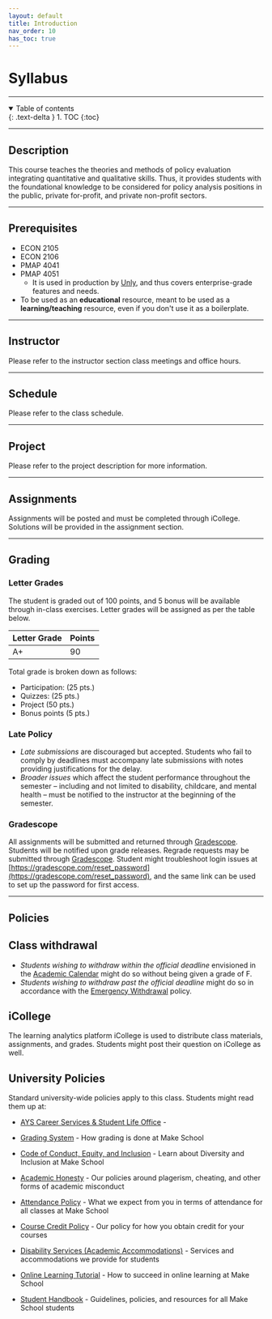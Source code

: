 ```yaml
---
layout: default
title: Introduction
nav_order: 10
has_toc: true
---
```


# Syllabus

---


<details open markdown="block">
  <summary>
    Table of contents
  </summary>
  {: .text-delta }
1. TOC
{:toc}
</details>

---

## Description

<div class="code-example" markdown="1">

This course teaches the theories and methods of policy evaluation integrating quantitative and qualitative skills. Thus, it provides students with the foundational knowledge to be considered for policy analysis positions in the public, private for-profit, and private non-profit sectors.

</div>

---

## Prerequisites

<div class="code-example" markdown="1">

- ECON 2105
- ECON 2106
- PMAP 4041
- PMAP 4051
    - It is used in production by [Unly](http://unly.org/), and thus covers enterprise-grade features and needs.
- To be used as an **educational** resource, meant to be used as a **learning/teaching** resource, even if you don't use it as a boilerplate.

</div>

---

## Instructor

<div class="code-example" markdown="1">
Please refer to the instructor section class meetings and office hours.
</div>

---

## Schedule

<div class="code-example" markdown="1">
Please refer to the class schedule.
</div>

---

## Project

<div class="code-example" markdown="1">
Please refer to the project description for more information.
</div>

---

## Assignments

<div class="code-example" markdown="1">
Assignments will be posted and must be completed through iCollege. Solutions will be provided in the assignment section.
</div>

---

## Grading

### Letter Grades

<div class="code-example" markdown="1">
The student is graded out of 100 points, and 5 bonus will be available through in-class exercises. Letter grades will be assigned as per the table below.

| Letter Grade | Points |
|--|--|
|A+  |  90|

Total grade is broken down as follows:
- Participation: (25 pts.)
- Quizzes: (25 pts.)
- Project (50 pts.)
- Bonus points (5 pts.)

### Late Policy
- *Late submissions* are discouraged but accepted. Students who fail to comply by deadlines must accompany late submissions with notes providing justifications for the delay.
- *Broader issues* which affect the student performance throughout the semester – including and not limited to disability, childcare, and mental health – must be notified to the instructor at the beginning of the semester.


### Gradescope

All assignments will be submitted and returned through [Gradescope](gradescope.com). Students will be notified upon grade releases. Regrade requests may be submitted through [Gradescope](gradescope.com). Student might troubleshoot login issues at [https://gradescope.com/reset_password](https://gradescope.com/reset_password), and the same link can be used to set up the password for first access.

</div>

---

## Policies

## Class withdrawal
- *Students wishing to withdraw within the official deadline* envisioned in the [Academic Calendar](https://registrar.gsu.edu/registration/semester-calendars-exam-schedules/#fall-2021) might do so without being given a grade of F.
- *Students wishing to withdraw past the official deadline* might do so in accordance with the [Emergency Withdrawal](https://deanofstudents.gsu.edu/student-assistance/emergency-withdrawal/) policy.

## iCollege
The learning analytics platform iCollege is used to distribute class materials, assignments, and grades. Students might post their question on iCollege as well.


## University Policies
Standard university-wide policies apply to this class. Students might read them up at:

- [AYS Career Services & Student Life Office](http://aysps.gsu.edu/career/calendar) -

- [Grading System](https://make.sc/grading-system) - How grading is done at Make School
- [Code of Conduct, Equity, and Inclusion](https://make.sc/code-of-conduct) - Learn about Diversity and Inclusion at Make School
- [Academic Honesty](https://make.sc/academic-honesty-policy) - Our policies around plagerism, cheating, and other forms of academic misconduct
- [Attendance Policy](https://make.sc/attendance-policy) - What we expect from you in terms of attendance for all classes at Make School
- [Course Credit Policy](https://make.sc/course-credit-policy) - Our policy for how you obtain credit for your courses
- [Disability Services (Academic Accommodations)](https://make.sc/disability-services) - Services and accommodations we provide for students
- [Online Learning Tutorial](https://make.sc/online-learning-tutorial) - How to succeed in online learning at Make School
- [Student Handbook](https://make.sc/student-handbook) - Guidelines, policies, and resources for all Make School students
